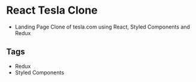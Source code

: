 # React Tesla Clone

- Landing Page Clone of tesla.com using React, Styled Components and Redux

## Tags

- Redux
- Styled Components
